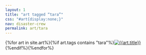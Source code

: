 ```yaml
---
layout: 1
title: "art tagged “tara”"
css: "#art{display:none;}"
nav: disaster-crew
permalink: art/tara
---
```

<div id="gallery">{%for art in site.art%}{%if art.tags contains "tara"%}<a href="{%include url.html%}{{art.url}}"><img src="{%include url.html%}/assets/img/art/{{art.date|date:"%F"}}-tn{%if art.multi%}-tara{%endif%}.jpg" alt="{{art.title}}"/></a>{%endif%}{%endfor%}</div>